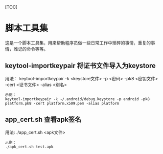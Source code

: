 [TOC]

# 脚本工具集
这是一个脚本工具集，用来帮助程序员做一些日常工作中琐碎的事情，重复的事情，难记的命令等等。

## keytool-importkeypair 将证书文件导入为keystore
用法：
keytool-importkeypair -k <keystore文件> -p <密码> -pk8 <密钥文件> -cert <证书文件> -alias <别名>
```
示例：
keytool-importkeypair -k ~/.android/debug.keystore -p android -pk8 platform.pk8 -cert platform.x509.pem -alias platform
```

## app_cert.sh 查看apk签名
用法:
./app_cert.sh <apk文件>
```
示例：
./apk_cert.sh test.apk
```

